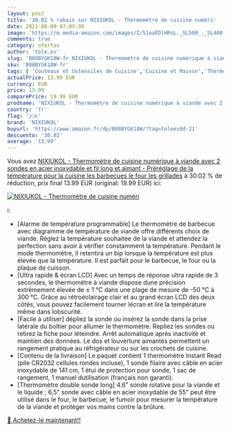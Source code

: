 ```yaml
---
layout: post
title: '30.02 % rabais sur NIXIUKOL - Thermomètre de cuisine numéri'
date: 2021-08-09 07:03:38
image: 'https://m.media-amazon.com/images/I/51oaEDlHRnL._SL500_._SL400_.jpg'
comments: true
category: ofertas
author: 'tole.es'
slug: 'B08BYGK18W-fr NIXIUKOL - Thermomètre de cuisine numérique à viande avec...'
sku: 'B08BYGK18W-fr'
tags: [ 'Couteaux et Ustensiles de Cuisine','Cuisine et Maison','Thermomètres de cuisine','Thermomètres à viande','nixiukol', ]
actualPrice: 13.99 EUR
currency: EUR
price: 13.99
comparePrice: 19.99 EUR
prodname: 'NIXIUKOL - Thermomètre de cuisine numérique à viande avec 2 sondes en acier inoxydable et fil long et aimant - Préréglage de la température pour la cuisine  les barbecues  le four  les grillades'
country: 'fr'
flag: '🇫🇷'
brand: 'NIXIUKOL'
buyurl: 'https://www.amazon.fr/dp/B08BYGK18W/?tag=tolees0d-21'
descuento: '30.02'
average: '13.99'
---
```


Vous avez [NIXIUKOL - Thermomètre de cuisine numérique à viande avec 2 sondes en acier inoxydable et fil long et aimant - Préréglage de la température pour la cuisine  les barbecues  le four  les grillades](https://www.amazon.fr/dp/B08BYGK18W/?tag=tolees0d-21)  à  30.02 % de réduction, prix final  13.99 EUR (original: 19.99 EUR) ici:

[![NIXIUKOL - Thermomètre de cuisine numéri](https://m.media-amazon.com/images/I/51oaEDlHRnL._SL500_._SL400_.jpg)](https://www.amazon.fr/dp/B08BYGK18W/?tag=tolees0d-21)

ℹ️:

- [Alarme de température programmable] Le thermomètre de barbecue avec diagramme de température de viande offre différents choix de viande. Réglez la température souhaitée de la viande et attendez la perfection sans avoir à vérifier constamment la température. Pendant le mode thermomètre, il retentira un bip lorsque la température est plus élevée que la température. Il est parfait pour le barbecue, le four ou la plaque de cuisson.
- [Ultra rapide & écran LCD] Avec un temps de réponse ultra rapide de 3 secondes, le thermomètre à viande dispose dune précision extrêmement élevée de ± 1 °C dans une plage de mesure de -50 °C à 300 °C. Grâce au rétroéclairage clair et au grand écran LCD des deux côtés, vous pouvez facilement tourner lécran et lire la température même dans lobscurité.
- [Facile à utiliser] dépliez la sonde ou insérez la sonde dans la prise latérale du boîtier pour allumer le thermomètre. Repliez les sondes ou retirez la fiche pour léteindre. Arrêt automatique après inactivité et maintien des données. Le dos et louverture aimantés permettent un rangement pratique au réfrigérateur ou sur les crochets de cuisine.
- [Contenu de la livraison] Le paquet contient 1 thermomètre Instant Read (pile CR2032 cellules rondes incluse), 1 sonde filaire avec câble en acier inoxydable de 141 cm, 1 étui de protection pour sonde, 1 sac de rangement, 1 manuel dutilisation (français non garanti).
- [Thermomètre double sonde long] 4.6" sonde rotative pour la viande et le liquide ; 6,5" sonde avec câble en acier inoxydable de 55" peut être utilisé dans le four, le barbecue, le fumoir pour mesurer la température de la viande et protéger vos mains contre la brûlure.

[🛒 Achetez-le maintenant!!](https://www.amazon.fr/dp/B08BYGK18W/?tag=tolees0d-21)
